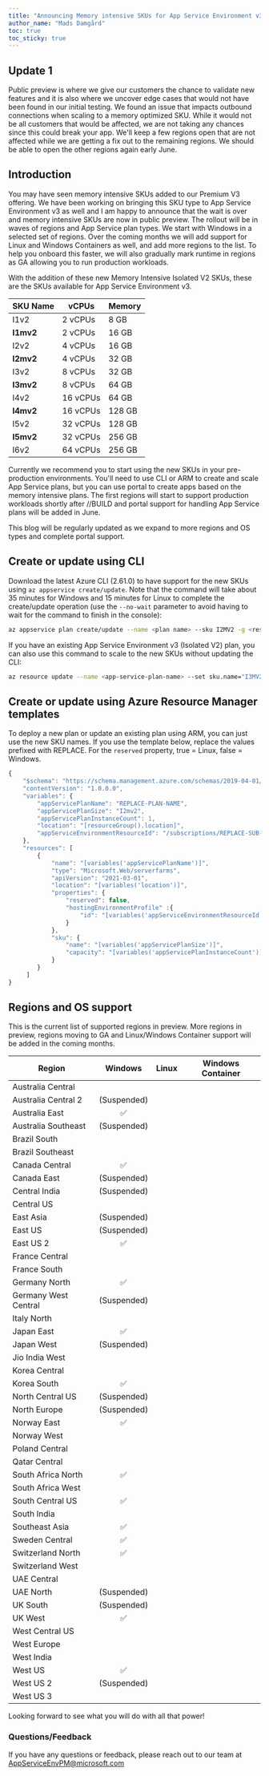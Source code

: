 ```yaml
---
title: "Announcing Memory intensive SKUs for App Service Environment v3"
author_name: "Mads Damgård"
toc: true
toc_sticky: true
---
```


## Update 1

Public preview is where we give our customers the chance to validate new features and it is also where we uncover edge cases that would not have been found in our initial testing. We found an issue that impacts outbound connections when scaling to a memory optimized SKU. While it would not be all customers that would be affected, we are not taking any chances since this could break your app. We'll keep a few regions open that are not affected while we are getting a fix out to the remaining regions. We should be able to open the other regions again early June.

## Introduction

You may have seen memory intensive SKUs added to our Premium V3 offering. We have been working on bringing this SKU type to App Service Environment v3 as well and I am happy to announce that the wait is over and memory intensive SKUs are now in public preview. The rollout will be in waves of regions and App Service plan types. We start with Windows in a selected set of regions. Over the coming months we will add support for Linux and Windows Containers as well, and add more regions to the list. To help you onboard this faster, we will also gradually mark runtime in regions as GA allowing you to run production workloads.

With the addition of these new Memory Intensive Isolated V2 SKUs, these are the SKUs available for App Service Environment v3.

|  **SKU Name** | **vCPUs** | **Memory** |
|---|---|---|
| I1v2 | 2 vCPUs | 8 GB |
| **I1mv2** | 2 vCPUs | 16 GB |
| I2v2 | 4 vCPUs | 16 GB |
| **I2mv2** | 4 vCPUs | 32 GB |
| I3v2 | 8 vCPUs | 32 GB |
| **I3mv2** | 8 vCPUs | 64 GB |
| I4v2 | 16 vCPUs | 64 GB |
| **I4mv2** | 16 vCPUs | 128 GB |
| I5v2 | 32 vCPUs | 128 GB |
| **I5mv2** | 32 vCPUs | 256 GB |
| I6v2 | 64 vCPUs | 256 GB |

Currently we recommend you to start using the new SKUs in your pre-production environments. You'll need to use CLI or ARM to create and scale App Service plans, but you can use portal to create apps based on the memory intensive plans. The first regions will start to support production workloads shortly after //BUILD and portal support for handling App Service plans will be added in June.

This blog will be regularly updated as we expand to more regions and OS types and complete portal support.

## Create or update using CLI

Download the latest Azure CLI (2.61.0) to have support for the new SKUs using `az appservice create/update`. Note that the command will take about 35 minutes for Windows and 15 minutes for Linux to complete the create/update operation (use the `--no-wait` parameter to avoid having to wait for the command to finish in the console):

```bash
az appservice plan create/update --name <plan name> --sku I2MV2 -g <resource-group-name> -e <ase-name or resource-id> --no-wait
```

If you have an existing App Service Environment v3 (Isolated V2) plan, you can also use this command to scale to the new SKUs without updating the CLI:

```bash
az resource update --name <app-service-plan-name> --set sku.name="I3MV2" -g <resource-group-name> --resource-type "Microsoft.Web/serverFarms"
```

## Create or update using Azure Resource Manager templates

To deploy a new plan or update an existing plan using ARM, you can just use the new SKU names. If you use the template below, replace the values prefixed with REPLACE. For the `reserved` property, true = Linux, false = Windows.

```javascript
{
    "$schema": "https://schema.management.azure.com/schemas/2019-04-01/deploymentTemplate.json#",
    "contentVersion": "1.0.0.0",
    "variables": {
        "appServicePlanName": "REPLACE-PLAN-NAME",
        "appServicePlanSize": "I2mv2",
        "appServicePlanInstanceCount": 1,
        "location": "[resourceGroup().location]",
        "appServiceEnvironmentResourceId": "/subscriptions/REPLACE-SUB-ID/resourceGroups/REPLACE-RG-NAME/providers/Microsoft.Web/hostingEnvironments/REPLACE-ASE-NAME"
    },
    "resources": [
        {
            "name": "[variables('appServicePlanName')]",
            "type": "Microsoft.Web/serverfarms",
            "apiVersion": "2021-03-01",
            "location": "[variables('location')]",
            "properties": {
                "reserved": false,
                "hostingEnvironmentProfile" :{
                    "id": "[variables('appServiceEnvironmentResourceId')]"
                }
            },
            "sku": {
                "name": "[variables('appServicePlanSize')]",
                "capacity": "[variables('appServicePlanInstanceCount')]"
            }
        }
     ]
}
```

## Regions and OS support

This is the current list of supported regions in preview. More regions in preview, regions moving to GA and Linux/Windows Container support will be added in the coming months.

| Region               | Windows                      | Linux                       | Windows Container         |
| -------------------- | :--------------------------: | :-------------------------: | :-------------------------: |
| Australia Central    |                            |                             |                            |
| Australia Central 2  | (Suspended)                           |                             |                            |
| Australia East       | ✅                           |                           |                            |
| Australia Southeast  | (Suspended)                           |                             |                            |
| Brazil South         |                            |                           |                            |
| Brazil Southeast     |                            |                             |                            |
| Canada Central       | ✅                           |                           |                            |
| Canada East          | (Suspended)                           |                             |                            |
| Central India        | (Suspended)                           |                           |                            |
| Central US           |                            |                           |                            |
| East Asia            | (Suspended)                           |                           |                            |
| East US              | (Suspended)                       |                           |                            |
| East US 2            | ✅                           |                           |                            |
| France Central       |                            |                           |                            |
| France South         |                            |                             |                            |
| Germany North        | ✅                           |                             |                            |
| Germany West Central | (Suspended)                           |                           |                            |
| Italy North          |                            |                           |                              |
| Japan East           | ✅                           |                           |                            |
| Japan West           | (Suspended)                           |                             |                            |
| Jio India West       |                              |                             |                            |
| Korea Central        |                            |                           |                            |
| Korea South          | ✅                           |                             |                            |
| North Central US     | (Suspended)                           |                             |                            |
| North Europe         | (Suspended)                           |                           |                            |
| Norway East          | ✅                           |                           |                            |
| Norway West          |                            |                             |                            |
| Poland Central       |                            |                           |                               |
| Qatar Central        |                            |                           |                              |
| South Africa North   | ✅                           |                           |                            |
| South Africa West    |                            |                             |                            |
| South Central US     | ✅                          |                           |                            |
| South India          |                            |                             |                            |
| Southeast Asia       | ✅                           |                           |                            |
| Sweden Central       | ✅                           |                           |                              |
| Switzerland North    | ✅                           |                           |                            |
| Switzerland West     |                            |                             |                            |
| UAE Central          |                            |                             |                            |
| UAE North            | (Suspended)                           |                          |                            |
| UK South             | (Suspended)                           |                           |                            |
| UK West              | ✅                           |                             |                            |
| West Central US      |                            |                             |                            |
| West Europe          |                            |                           |                            |
| West India           |                           |                             |                            |
| West US              | ✅                           |                             |                            |
| West US 2            | (Suspended)                           |                           |                            |
| West US 3            |                            |                           |                            |

Looking forward to see what you will do with all that power!

### Questions/Feedback

If you have any questions or feedback, please reach out to our team at [AppServiceEnvPM@microsoft.com](mailto:appserviceenvpm@microsoft.com)
